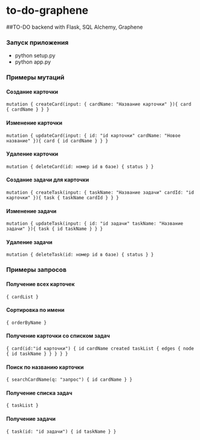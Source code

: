 # to-do-graphene
##TO-DO backend with Flask, SQL Alchemy, Graphene
### Запуск приложения
- python setup.py
- python app.py

### Примеры мутаций
#### Создание карточки
``mutation {
  createCard(input: {
    cardName: "Название карточки"
  }){
    card {
      cardName
    }
  }
}``

#### Изменение карточки
``mutation {
  updateCard(input: {
    id: "id карточки"
    cardName: "Новое название"
  }){
    card {
      id
      cardName
    }
  }
}``

#### Удаление карточки
``mutation {
  deleteCard(id: номер id в базе) {
    status
  }
}``

#### Создание задачи для карточки
``mutation {
  createTask(input: {
    taskName: "Название задачи"
    cardId: "id карточки"
  }){
    task {
      taskName
      cardId
    }
  }
}``

#### Изменение задачи
``mutation {
  updateTask(input: {
    id: "id задачи"
    taskName: "Название задачи"
  }){
    task {
      id
      taskName
    }
  }
}``

#### Удаление задачи
``mutation {
  deleteTask(id: номер id в базе) {
    status
  }
}``

### Примеры запросов
#### Получение всех карточек
``{
  cardList
}``

#### Сортировка по имени
``{
orderByName
}``

#### Получение карточки со списком задач
``{
card(id:"id карточки") {
  id
  cardName
  created
  taskList {
    edges {
      node {
        id
        taskName
      }
    }
  }
}
}``

#### Поиск по названию карточки
``{
searchCardName(q: "запрос") {
  id
  cardName
}
}``

#### Получение списка задач
``{
taskList
}``

#### Получение задачи
``{
task(id: "id задачи") {
  id
  taskName
}
}``
